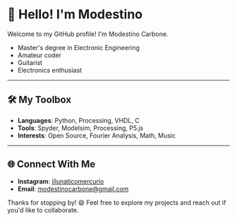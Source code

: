 # 👋 Hello! I'm Modestino

Welcome to my GitHub profile! I'm Modestino Carbone.
- Master's degree in Electronic Engineering
- Amateur coder
- Guitarist
- Electronics enthusiast

---

## 🛠️ My Toolbox

- **Languages**: Python, Processing, VHDL, C
- **Tools**: Spyder, Modelsim, Processing, P5.js
- **Interests**: Open Source, Fourier Analysis, Math, Music

---



## 🌐 Connect With Me

- **Instagram**: [illunaticomercurio](https://www.instagram.com/illunaticomercurio/)
- **Email**: [modestinocarbone@gmail.com](mailto:modestinocarbone@gmail.com)

Thanks for stopping by! 😄 Feel free to explore my projects and reach out if you'd like to collaborate.
